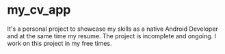 # my_cv_app
It's a personal project to showcase my skills as a native Android Developer and at the same time my resume.
The project is incomplete and ongoing. I work on this project in my free times. 

